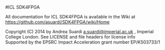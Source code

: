 #ICL SDK4FPGA

All documentation for ICL SDK4FPGA is available in the Wiki
at https://github.com/asuardi/SDK4FPGA/wiki/Home

Copyright (C) 2014 by Andrea Suardi <a.suardi@imperial.ac.uk> , Imperial College London.
See LICENSE and file headers for license info  
Supported by the EPSRC Impact Acceleration grant number EP/K503733/1 
